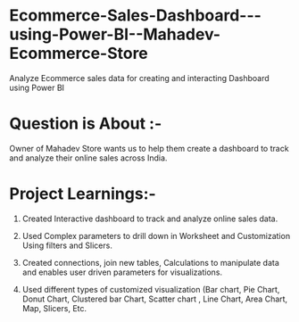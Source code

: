 # Ecommerce-Sales-Dashboard---using-Power-BI--Mahadev-Ecommerce-Store

Analyze Ecommerce sales data for creating and interacting Dashboard using Power BI 

# Question is About :-

Owner of Mahadev Store wants us to help them create a dashboard to track and analyze their online sales across India.

# Project Learnings:-

1) Created Interactive dashboard to track and analyze online sales data.

2) Used Complex parameters to drill down in Worksheet and Customization Using filters and Slicers.

3) Created connections, join new tables, Calculations to manipulate data and enables user driven parameters for visualizations.

4) Used different types of customized visualization (Bar chart, Pie Chart, Donut Chart, Clustered bar Chart, Scatter chart , Line Chart, Area Chart, Map, Slicers, Etc.
